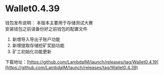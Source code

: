 # Wallet0.4.39

钱包发布说明：
本版本主要用于存储测试大赛  
安装钱包之前请备份好之前钱包的配置文件

1. 新增导入导出子账户功能
2. 新增提取存储挖矿奖励功能
3. 矿工初始化功能更新

下载地址：[https://github.com/LambdaIM/launch/releases/tag/Wallet0.4.19](https://github.com/LambdaIM/launch/releases/tag/Wallet0.4.39)
